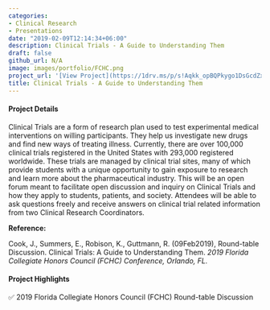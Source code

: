 ```yaml
---
categories:
- Clinical Research
- Presentations
date: "2019-02-09T12:14:34+06:00"
description: Clinical Trials - A Guide to Understanding Them
draft: false
github_url: N/A
image: images/portfolio/FCHC.png
project_url: '[View Project](https://1drv.ms/p/s!Aqkk_opBQPkygo1DsGcdZxVh0jc1lQ?e=kQaJOB)'
title: Clinical Trials - A Guide to Understanding Them
---
```


#### Project Details

Clinical Trials are a form of research plan used to test experimental medical interventions on willing participants. They help us investigate new drugs and find new ways of treating illness. Currently, there are over 100,000 clinical trials registered in the United States with 293,000 registered worldwide. These trials are managed by clinical trial sites, many of which provide students with a unique opportunity to gain exposure to research and learn more about the pharmaceutical industry. This will be an open forum meant to facilitate open discussion and inquiry on Clinical Trials and how they apply to students, patients, and society. Attendees will be able to ask questions freely and receive answers on clinical trial related information from two Clinical Research Coordinators.

**Reference:**

Cook, J., Summers, E., Robison, K., Guttmann, R. (09Feb2019), Round-table Discussion. Clinical Trials: A Guide to Understanding Them. *2019 Florida Collegiate Honors Council (FCHC) Conference, Orlando, FL.*

#### Project Highlights

✅ 2019 Florida Collegiate Honors Council (FCHC) Round-table Discussion
